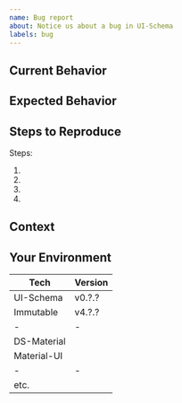 ```yaml
---
name: Bug report
about: Notice us about a bug in UI-Schema
labels: bug
---
```


<!--
    Add a general summary in the title above

    - Is the issue is present in the latest release?
    - You have searched the [issues](https://github.com/ui-schema/react-codemirror/issues) of this repository and believe that this is not a duplicate.

    Selected checkbox is [X]
-->



## Current Behavior

<!-- Describe what happens instead of the expected behavior. -->

## Expected Behavior

<!-- Describe what should happen. -->

## Steps to Reproduce

Steps:

1.
2.
3.
4.

## Context

<!--
  What are you trying to accomplish? How has this issue affected you?
  Providing context helps us come up with a solution that is most useful in the real world.
-->

## Your Environment

<!--
  Describe your environment as detailed as possible.
  - include further dependencies which might be used in your widgets.
  - choose which design-system you are using
  - using CRA, nwb, other build tools? tell us!
-->

| Tech         | Version |
| ------------ | ------- |
| UI-Schema    | v0.?.?  |
| Immutable    | v4.?.?  |
| -            | -       |
| DS-Material  |         |
| Material-UI  |         |
| -            | -       |
| etc.         |         |
